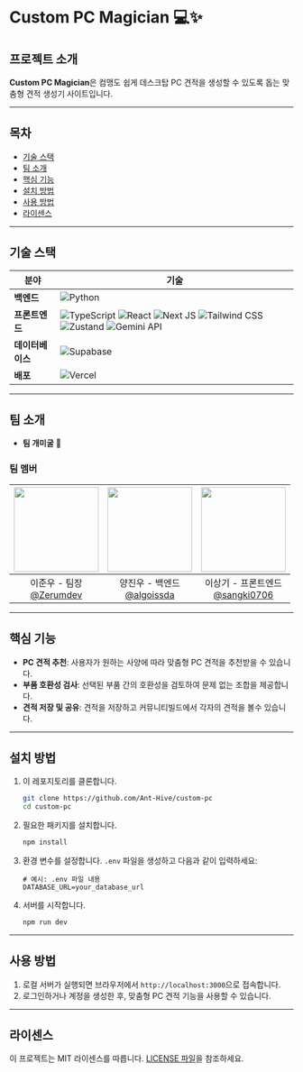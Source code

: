 # Custom PC Magician 💻✨

## 프로젝트 소개
**Custom PC Magician**은 컴맹도 쉽게 데스크탑 PC 견적을 생성할 수 있도록 돕는 맞춤형 견적 생성기 사이트입니다.

---

## 목차

- [기술 스택](#기술-스택)
- [팀 소개](#팀-소개)
- [핵심 기능](#핵심-기능)
- [설치 방법](#설치-방법)
- [사용 방법](#사용-방법)
- [라이센스](#라이센스)

---

## 기술 스택

| 분야          | 기술                                                                                                                                                 |
|---------------|------------------------------------------------------------------------------------------------------------------------------------------------------|
| **백엔드**    | ![Python](https://img.shields.io/badge/-Python-3776AB?logo=python&logoColor=white)                                                                   |
| **프론트엔드**| ![TypeScript](https://img.shields.io/badge/-TypeScript-007ACC?logo=typescript&logoColor=white) ![React](https://img.shields.io/badge/-React-61DAFB?logo=react&logoColor=white) ![Next JS](https://img.shields.io/badge/-Next.js-000000?logo=next.js&logoColor=white) ![Tailwind CSS](https://img.shields.io/badge/-TailwindCSS-06B6D4?logo=tailwindcss&logoColor=white) ![Zustand](https://img.shields.io/badge/-Zustand-FF5A5F?logo=zustand&logoColor=white) ![Gemini API](https://img.shields.io/badge/-GeminiAPI-FF6347)|
| **데이터베이스** | ![Supabase](https://img.shields.io/badge/-Supabase-3FCF8E?logo=supabase&logoColor=white)                                                          |
| **배포**       | ![Vercel](https://img.shields.io/badge/-Vercel-000000?logo=vercel&logoColor=white)                                                                  |

---

## 팀 소개
- **팀 개미굴** 🐜

### 팀 멤버
|<img src="https://i.ibb.co/bv2smCr/icon-40-360.png" width="150" height="150"/>|<img src="https://i.ibb.co/crrCYsh/image-720.png" width="150" height="150"/>|<img src="https://i.ibb.co/HXtn04X/T07-AKSHRP71-U07-BKMT4-EHL-5a73cafda212-72.jpg" width="150" height="150"/>|
|:-:|:-:|:-:|
|이준우 - 팀장<br/>[@Zerumdev](https://github.com/seondal)|양진우 - 백엔드<br/>[@algoissda](https://github.com/algoissda)|이상기 - 프론트엔드<br/>[@sangki0706](https://github.com/sangki0706)|

---

## 핵심 기능
- **PC 견적 추천**: 사용자가 원하는 사양에 따라 맞춤형 PC 견적을 추천받을 수 있습니다.
- **부품 호환성 검사**: 선택된 부품 간의 호환성을 검토하여 문제 없는 조합을 제공합니다.
- **견적 저장 및 공유**: 견적을 저장하고 커뮤니티빌드에서 각자의 견적을 볼수 있습니다.

---

## 설치 방법

1. 이 레포지토리를 클론합니다.
    ```bash
    git clone https://github.com/Ant-Hive/custom-pc
    cd custom-pc
    ```
2. 필요한 패키지를 설치합니다.
    ```bash
    npm install
    ```
3. 환경 변수를 설정합니다. `.env` 파일을 생성하고 다음과 같이 입력하세요:
    ```
    # 예시: .env 파일 내용
    DATABASE_URL=your_database_url
    ```
4. 서버를 시작합니다.
    ```bash
    npm run dev
    ```

---

## 사용 방법

1. 로컬 서버가 실행되면 브라우저에서 `http://localhost:3000`으로 접속합니다.
2. 로그인하거나 계정을 생성한 후, 맞춤형 PC 견적 기능을 사용할 수 있습니다.

---

## 라이센스
이 프로젝트는 MIT 라이센스를 따릅니다. [LICENSE 파일](LICENSE)을 참조하세요.
